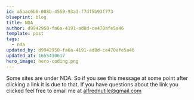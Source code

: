 ```yaml
---
id: a5aac6b6-088b-4550-93a3-f7df5b93f773
blueprint: blog
title: NDA
author: d9942950-fa6a-4191-ad8d-ce470afe5a46
template: post
tags:
  - nda
updated_by: d9942950-fa6a-4191-ad8d-ce470afe5a46
updated_at: 1655430617
hero_image: hero-coding.png
---
```

Some sites are under NDA.
So if you see this message at some point after clicking a link it is due to that. If you have questions about the link you clicked feel free to email me at alfrednutile@gmail.com

